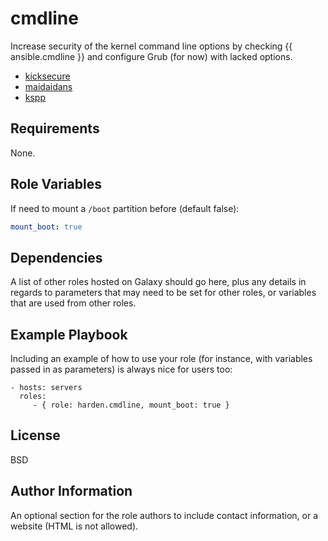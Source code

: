 cmdline
=======

Increase security of the kernel command line options by checking {{ ansible.cmdline }} and configure Grub (for now) with lacked options.

- [kicksecure](https://github.com/Kicksecure/security-misc)
- [maidaidans](https://madaidans-insecurities.github.io/guides/linux-hardening.html#boot-kernel)
- [kspp](https://kernsec.org/wiki/index.php/Kernel_Self_Protection_Project/Recommended_Settings#kernel_command_line_options)

Requirements
------------

None.

Role Variables
--------------

If need to mount a `/boot` partition before (default false):

```yml
mount_boot: true
```

Dependencies
------------

A list of other roles hosted on Galaxy should go here, plus any details in regards to parameters that may need to be set for other roles, or variables that are used from other roles.

Example Playbook
----------------

Including an example of how to use your role (for instance, with variables passed in as parameters) is always nice for users too:

    - hosts: servers
      roles:
         - { role: harden.cmdline, mount_boot: true }

License
-------

BSD

Author Information
------------------

An optional section for the role authors to include contact information, or a website (HTML is not allowed).
